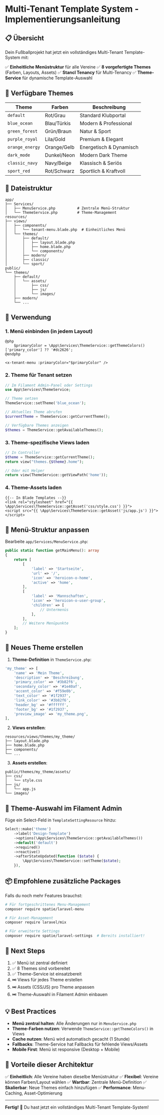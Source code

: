 # Multi-Tenant Template System - Implementierungsanleitung

## 📋 Übersicht

Dein Fußballprojekt hat jetzt ein vollständiges Multi-Tenant Template-System mit:

✅ **Einheitliche Menüstruktur** für alle Vereine
✅ **8 vorgefertigte Themes** (Farben, Layouts, Assets)
✅ **Stancl Tenancy** für Multi-Tenancy
✅ **Theme-Service** für dynamische Template-Auswahl

## 🎨 Verfügbare Themes

| Theme | Farben | Beschreibung |
|-------|--------|--------------|
| `default` | Rot/Grau | Standard Klubportal |
| `blue_ocean` | Blau/Türkis | Modern & Professional |
| `green_forest` | Grün/Braun | Natur & Sport |
| `purple_royal` | Lila/Gold | Premium & Elegant |
| `orange_energy` | Orange/Gelb | Energetisch & Dynamisch |
| `dark_mode` | Dunkel/Neon | Modern Dark Theme |
| `classic_navy` | Navy/Beige | Klassisch & Seriös |
| `sport_red` | Rot/Schwarz | Sportlich & Kraftvoll |

## 📁 Dateistruktur

```
app/
├── Services/
│   ├── MenuService.php          # Zentrale Menü-Struktur
│   └── ThemeService.php         # Theme-Management
resources/
├── views/
│   ├── components/
│   │   └── tenant-menu.blade.php  # Einheitliches Menü
│   └── themes/
│       ├── default/
│       │   ├── layout.blade.php
│       │   ├── home.blade.php
│       │   └── components/
│       ├── modern/
│       ├── classic/
│       └── sport/
public/
└── themes/
    ├── default/
    │   └── assets/
    │       ├── css/
    │       ├── js/
    │       └── images/
    ├── modern/
    └── ...
```

## 🔧 Verwendung

### 1. Menü einbinden (in jedem Layout)

```blade
@php
    $primaryColor = \App\Services\ThemeService::getThemeColors()['primary_color'] ?? '#dc2626';
@endphp

<x-tenant-menu :primaryColor="$primaryColor" />
```

### 2. Theme für Tenant setzen

```php
// Im Filament Admin-Panel oder Settings
use App\Services\ThemeService;

// Theme setzen
ThemeService::setTheme('blue_ocean');

// Aktuelles Theme abrufen
$currentTheme = ThemeService::getCurrentTheme();

// Verfügbare Themes anzeigen
$themes = ThemeService::getAvailableThemes();
```

### 3. Theme-spezifische Views laden

```php
// In Controller
$theme = ThemeService::getCurrentTheme();
return view("themes.{$theme}.home");

// Oder mit Helper
return view(ThemeService::getViewPath('home'));
```

### 4. Theme-Assets laden

```blade
{{-- In Blade Templates --}}
<link rel="stylesheet" href="{{ \App\Services\ThemeService::getAsset('css/style.css') }}">
<script src="{{ \App\Services\ThemeService::getAsset('js/app.js') }}"></script>
```

## 🎯 Menü-Struktur anpassen

Bearbeite `app/Services/MenuService.php`:

```php
public static function getMainMenu(): array
{
    return [
        [
            'label' => 'Startseite',
            'url' => '/',
            'icon' => 'heroicon-o-home',
            'active' => 'home',
        ],
        [
            'label' => 'Mannschaften',
            'icon' => 'heroicon-o-user-group',
            'children' => [
                // Untermenüs
            ],
        ],
        // Weitere Menüpunkte
    ];
}
```

## 🎨 Neues Theme erstellen

1. **Theme-Definition** in `ThemeService.php`:
```php
'my_theme' => [
    'name' => 'Mein Theme',
    'description' => 'Beschreibung',
    'primary_color' => '#3b82f6',
    'secondary_color' => '#1e40af',
    'accent_color' => '#f59e0b',
    'text_color' => '#1f2937',
    'link_color' => '#3b82f6',
    'header_bg' => '#ffffff',
    'footer_bg' => '#1f2937',
    'preview_image' => 'my_theme.png',
],
```

2. **Views erstellen**:
```
resources/views/themes/my_theme/
├── layout.blade.php
├── home.blade.php
├── components/
└── ...
```

3. **Assets erstellen**:
```
public/themes/my_theme/assets/
├── css/
│   └── style.css
├── js/
│   └── app.js
└── images/
```

## 🔐 Theme-Auswahl im Filament Admin

Füge ein Select-Feld in `TemplateSettingResource` hinzu:

```php
Select::make('theme')
    ->label('Design-Template')
    ->options(\App\Services\ThemeService::getAvailableThemes())
    ->default('default')
    ->required()
    ->reactive()
    ->afterStateUpdated(function ($state) {
        \App\Services\ThemeService::setTheme($state);
    }),
```

## 📦 Empfohlene zusätzliche Packages

Falls du noch mehr Features brauchst:

```bash
# Für fortgeschrittenes Menu-Management
composer require spatie/laravel-menu

# Für Asset-Management
composer require laravel/mix

# Für erweiterte Settings
composer require spatie/laravel-settings  # Bereits installiert!
```

## 🚀 Next Steps

1. ✅ Menü ist zentral definiert
2. ✅ 8 Themes sind vorbereitet
3. ✅ Theme-Service ist einsatzbereit
4. ⏭️ Views für jedes Theme erstellen
5. ⏭️ Assets (CSS/JS) pro Theme anpassen
6. ⏭️ Theme-Auswahl in Filament Admin einbauen

## 💡 Best Practices

- **Menü zentral halten**: Alle Änderungen nur in `MenuService.php`
- **Theme-Farben nutzen**: Verwende `ThemeService::getThemeColors()` in Views
- **Cache nutzen**: Menü wird automatisch gecacht (1 Stunde)
- **Fallbacks**: Theme-Service hat Fallbacks für fehlende Views/Assets
- **Mobile First**: Menü ist responsive (Desktop + Mobile)

## 🎯 Vorteile dieser Architektur

✅ **Einheitlich**: Alle Vereine haben dieselbe Menüstruktur
✅ **Flexibel**: Vereine können Farben/Layout wählen
✅ **Wartbar**: Zentrale Menü-Definition
✅ **Skalierbar**: Neue Themes einfach hinzufügen
✅ **Performance**: Menu-Caching, Asset-Optimierung

---

**Fertig!** 🎉 Du hast jetzt ein vollständiges Multi-Tenant Template-System!
